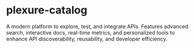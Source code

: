 # plexure-catalog
A modern platform to explore, test, and integrate APIs. Features advanced search, interactive docs, real-time metrics, and personalized tools to enhance API discoverability, reusability, and developer efficiency.
